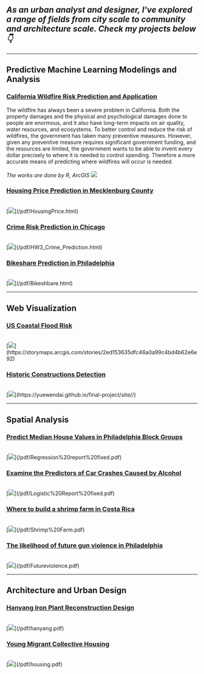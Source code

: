 ## *As an urban analyst and designer, I've explored a range of fields from city scale to community and architecture scale. Check my projects below👇*

------------------------------------------------------------------------

## Predictive Machine Learning Modelings and Analysis

### [California Wildfire Risk Prediction and Application](/pdf/California_wildfire.html) 
The wildfire has always been a severe problem in California. Both the property damages and the physical and psychological damages done to people are enormous, and it also have long-term impacts on air quality, water resources, and ecosystems. To better control and reduce the risk of wildfires, the government has taken many preventive measures. However, given any preventive measure requires significant government funding, and the resources are limited, the government wants to be able to invent every dollar precisely to where it is needed to control spending. Therefore a more accurate means of predicting where wildfires will occur is needed.
<br>
<br><i> The works are done by R, ArcGIS </i>
[<img src="images/for computer2.png?raw=true"/>](/pdf/California_wildfire.html)

### [Housing Price Prediction in Mecklenburg County](/pdf/HousingPrice.html) 
<br>
[<img src="images/HousingPrice.png?raw=true"/>](/pdf/HousingPrice.html)

### [Crime Risk Prediction in Chicago](/pdf/HW3_Crime_Prediction.html) 
<br>
[<img src="images/crimerisk.png?raw=true"/>](/pdf/HW3_Crime_Prediction.html)

### [Bikeshare Prediction in Philadelphia](/pdf/Bikeshbare.html)
<br>
[<img src="images/Bikeshare.gif?raw=true"/>](/pdf/Bikeshbare.html)

------------------------------------------------------------------------

## Web Visualization

### [US Coastal Flood Risk](https://storymaps.arcgis.com/stories/2ed153635dfc46a0a99c4bd4b62e6e92) 
<br>
[<img src="images/floodrisk.png?raw=true"/>](https://storymaps.arcgis.com/stories/2ed153635dfc46a0a99c4bd4b62e6e92)

### [Historic Constructions Detection](https://yuewendai.github.io/final-project/site//) 
<br>
[<img src="images/js.png?raw=true"/>](https://yuewendai.github.io/final-project/site//)

------------------------------------------------------------------------

## Spatial Analysis

### [Predict Median House Values in Philadelphia Block Groups](/pdf/Regression%20report%20fixed.pdf) 
<br>
[<img src="images/regression.jpg?raw=true"/>](/pdf/Regression%20report%20fixed.pdf)

### [Examine the Predictors of Car Crashes Caused by Alcohol](/pdf/Logistic%20Report%20fixed.pdf) 
<br>
[<img src="images/carcrashes.jpg?raw=true"/>](/pdf/Logistic%20Report%20fixed.pdf)

### [Where to build a shrimp farm in Costa Rica](/pdf/Shrimp%20Farm.pdf) 
<br>
[<img src="images/Shrimp Farm.png?raw=true"/>](/pdf/Shrimp%20Farm.pdf) 

### [The likelihood of future gun violence in Philadelphia](/pdf/Futureviolence.pdf) 
<br>
[<img src="images/gun.jpg?raw=true"/>](/pdf/Futureviolence.pdf)

------------------------------------------------------------------------

## Architecture and Urban Design

### [Hanyang Iron Plant Reconstruction Design](/pdf/hanyang.pdf) 
<br>
[<img src="images/hanyang.jpg?raw=true"/>](/pdf/hanyang.pdf) 

### [Young Migrant Collective Housing](/pdf/housing.pdf) 
<br>
[<img src="images/housing.png?raw=true"/>](/pdf/housing.pdf)
